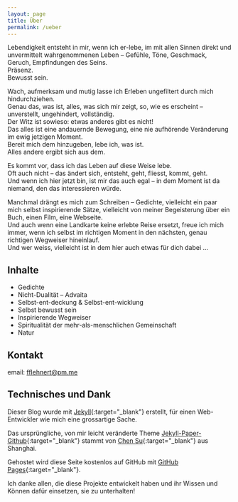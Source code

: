 ```yaml
---
layout: page
title: Über
permalink: /ueber
---
```


Lebendigkeit entsteht in mir, wenn ich er-lebe, im mit allen Sinnen direkt und unvermittelt wahrgenommenen Leben – Gefühle, Töne, Geschmack, Geruch, Empfindungen des Seins.  
Präsenz.  
Bewusst sein.

Wach, aufmerksam und mutig lasse ich Erleben ungefiltert durch mich hindurchziehen.  
Genau das, was ist, alles, was sich mir zeigt, so, wie es erscheint – unverstellt, ungehindert, vollständig.  
Der Witz ist sowieso: etwas anderes gibt es nicht!  
Das alles ist eine andauernde Bewegung, eine nie aufhörende Veränderung im ewig jetzigen Moment.  
Bereit mich dem hinzugeben, lebe ich, was ist.  
Alles andere ergibt sich aus dem.

Es kommt vor, dass ich das Leben auf diese Weise lebe.  
Oft auch nicht – das ändert sich, entsteht, geht, fliesst, kommt, geht.  
Und wenn ich hier jetzt bin, ist mir das auch egal – in dem Moment ist da niemand, den das interessieren würde.

Manchmal drängt es mich zum Schreiben – Gedichte, vielleicht ein paar mich selbst inspirierende Sätze, vielleicht von meiner Begeisterung über ein Buch, einen Film, eine Webseite.  
Und auch wenn eine Landkarte keine erlebte Reise ersetzt, freue ich mich immer, wenn ich selbst im richtigen Moment in den  nächsten, genau richtigen Wegweiser hineinlauf.  
Und wer weiss, vielleicht ist in dem hier auch etwas für dich dabei ...


## Inhalte
* Gedichte
* Nicht-Dualität – Advaita
* Selbst-ent-deckung & Selbst-ent-wicklung
* Selbst bewusst sein
* Inspirierende Wegweiser
* Spiritualität der mehr-als-menschlichen Gemeinschaft
* Natur


## Kontakt
email: [fflehnert@pm.me](mailto:fflehnert@pm.me?subject=lebendig-im-sein.ch)  


## Technisches und Dank
Dieser Blog wurde mit [Jekyll](https://jekyllrb.com){:target="_blank"} erstellt, für einen Web-Entwickler wie mich eine grossartige Sache.

Das ursprüngliche, von mir leicht veränderte Theme [Jekyll-Paper-Github](https://github.com/ghosind/Jekyll-Paper-Github){:target="_blank"} stammt von [Chen Su](https://www.ghosind.com){:target="_blank"} aus Shanghai.

Gehostet wird diese Seite kostenlos auf GitHub mit [GitHub Pages](https://pages.github.com/){:target="_blank"}.

Ich danke allen, die diese Projekte entwickelt haben und ihr Wissen und Können dafür einsetzen, sie zu unterhalten!
